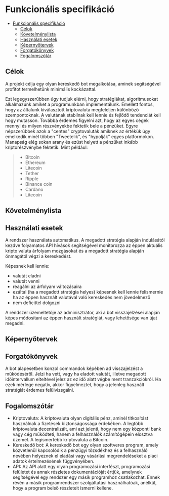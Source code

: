 # Funkcionális specifikáció

- [Funkcionális specifikáció](#funkcionális-specifikáció)
  - [Célok](#célok)
  - [Követelménylista](#követelménylista)
  - [Használati esetek](#használati-esetek)
  - [Képernyőtervek](#képernyőtervek)
  - [Forgatókönyvek](#forgatókönyvek)
  - [Fogalomszótár](#fogalomszótár)


## Célok

A projekt célja egy olyan kereskedő bot megalkotása, aminek segítségével profitot termelhetünk minimális kockázattal.

Ezt legegyszerűbben úgy tudjuk elérni, hogy stratégiákat, algoritmusokat alkalmazunk amiket a programunkban implementálunk. Emellett fontos, hogy az általunk kiválasztott kriptovaluta megfeleljen különböző szempontoknak. A valutának  stabilnak kell lennie és fejlődő tendenciát kell hogy mutasson. Továbbá érdemes figyelni azt, hogy az egyes cégek mennyi és milyen részvényekbe fektetik bele a pénzüket. Egyre népszerűbbek azok a "centes" cryptovaluták amiknek az értékük úgy emelkedik minél többen "Tweetelik", és "hypolják" egyes platformokon.  Manapság elég sokan arany és ezüst helyett a pénzüket inkább kriptorészvénybe fektetik. Mint például:

> - Bitcoin
> - Ethereum
> - Litecoin
> - Tether
> - Ripple
> - Binance coin
> - Cardano
> - Litecoin

## Követelménylista


## Használati esetek

A rendszer használata automatikus. A megadott stratégia alapján indulásától kezdve folyamatos API hívások segítségével monitorozza az éppen aktuális kripto valuta árfolyam mozgásokat és a megadott stratégia alapján önmagától végzi a kereskedést.

Képesnek kell lennie:
- valutát eladni
- valutát venni
- reagálni az árfolyam változásaira
- ezáltal (ha a megadott stratégia helyes) képesnek kell lennie felismernie ha az éppen használt valutával való kereskedés nem jövedelmező
- nem deficittel dolgozni

A rendszer üzemeltetője az adminisztrátor, aki a bot visszajelzései alapján képes módosítani az éppen használt stratégiát, vagy lehetősége van újat megadni.

## Képernyőtervek

## Forgatókönyvek

A bot alapesetben konzol commandok képében ad visszajelzést a működéséről. Jelzi ha vett, vagy ha eladott valutát, illetve megadott időintervallum elteltével jelez az ez idő alatt végbe ment tranzakciókról. Ha ezek mérlege negatív, akkor figyelmeztet, hogy a jelenleg használt stratégiát érdemes felülvizsgálni.

## Fogalomszótár

- Kriptovaluta: A kriptovaluta olyan digitális pénz, aminél titkosítást használnak a fizetések biztonságossága érdekében. A legtöbb kriptovaluta decentralizált, ami azt jelenti, hogy nem egy központi bank vagy cég működteti, hanem a felhasználók számítógépein elosztva üzemel. A legismertebb kriptovaluta a Bitcoin.
- Kereskedő bot: A kereskedő bot egy olyan szoftveres program, amely közvetlenül kapcsolódik a pénzügyi tőzsdékhez és a felhasználó nevében helyeznek el eladási vagy vásárlási megrendeléseket a piaci adatok értelmezésének függvényében.
- API: Az API alatt egy olyan programozási interfészt, programozási felületet és annak részletes dokumentációját értjük, amelynek segítségével egy rendszer egy másik programhoz csatlakozhat. Ennek révén a másik programrendszer szolgáltatási használhatóak, anélkül, hogy a program belső részleteit ismerni kellene.
